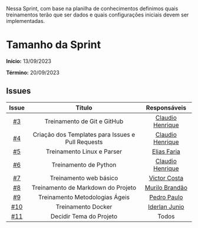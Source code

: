 Nessa Sprint, com base na planilha de conhecimentos definimos quais treinamentos terão que ser dados e quais configurações iniciais devem ser implementadas.

# Tamanho da Sprint

**Início:** 13/09/2023

**Término:** 20/09/2023


## Issues



|                          Issue                           |              Título               |                    Responsáveis                     |
| :------------------------------------------------------: | :-------------------------------: | :-------------------------------------------------: |
| [#3](https://github.com/unb-mds/2023-2-Squad05/issues/3) | Treinamento de Git e GitHub           | [Claudio Henrique](https://github.com/claudiohsc) |
| [#4](https://github.com/unb-mds/2023-2-Squad05/issues/4) | Criação dos Templates para Issues e Pull Requests          | [Claudio Henrique](https://github.com/claudiohsc)      |
| [#5](https://github.com/unb-mds/2023-2-Squad05/issues/5) |Treinamento Linux e Parser| [Elias Faria](https://github.com/EliasOliver21)|
| [#6](https://github.com/unb-mds/2023-2-Squad05/issues/6)| Treinamento de Python          | [Claudio Henrique](https://github.com/claudiohsc)|
| [#7](https://github.com/unb-mds/2023-2-Squad05/issues/7)| Treinamento web básico| [Victor Costa](https://github.com/VictorGCOSTA)|
| [#8](https://github.com/unb-mds/2023-2-Squad05/issues/8)| Treinamento de Markdown do Projeto| [Murilo Brandão](https://github.com/MuriloBDSR)|
| [#9](https://github.com/unb-mds/2023-2-Squad05/issues/9)| Treinamento Metodologias Ágeis | [Pedro Paulo](https://github.com/Pedrin0030)|
| [#10](https://github.com/unb-mds/2023-2-Squad05/issues/10)| Treinamento Docker | [Iderlan Junio](https://github.com/IderlanJ)|
| [#11](https://github.com/unb-mds/2023-2-Squad05/issues/11)| Decidir Tema do Projeto | Todos |

